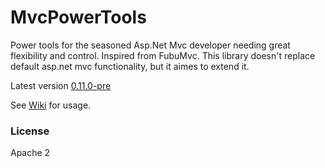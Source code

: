 MvcPowerTools
=============

Power tools for the seasoned Asp.Net Mvc developer needing great flexibility and control. Inspired from FubuMvc. This library doesn't replace default asp.net mvc functionality, but it aimes to extend it.

Latest version [0.11.0-pre](https://github.com/sapiens/MvcPowerTools/wiki/ChangeLog)

See [Wiki](https://github.com/sapiens/MvcPowerTools/wiki) for usage.

### License

Apache 2
